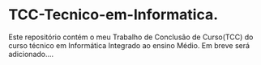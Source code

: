 # TCC-Tecnico-em-Informatica.
Este repositório contém o meu Trabalho de Conclusão de Curso(TCC) do curso técnico em Informática Integrado ao ensino Médio.
Em breve será adicionado....
